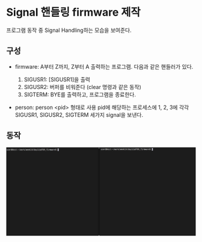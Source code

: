 # Signal 핸들링 firmware 제작
프로그램 동작 중 Signal Handling하는 모습을 보여준다.


## 구성
- firmware:
    A부터 Z까지, Z부터 A 출력하는 프로그램.
    다음과 같은 핸들러가 있다.
    1. SIGUSR1: [SIGUSR1]을 출력
    2. SIGUSR2: 버퍼를 비워준다 (clear 명령과 같은 동작)
    3. SIGTERM: BYE를 출력하고, 프로그램을 종료한다.

- person:
    person \<pid\> 형태로 사용
    pid에 해당하는 프로세스에 1, 2, 3에 각각 SIGUSR1, SIGUSR2, SIGTERM 세가지 signal을 보낸다.


## 동작
![demo.gif](./Demo/demo.gif)